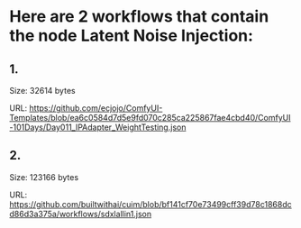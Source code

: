 # Here are 2 workflows that contain the node Latent Noise Injection:

## 1. 

Size: 32614 bytes

URL: https://github.com/ecjojo/ComfyUI-Templates/blob/ea6c0584d7d5e9fd070c285ca225867fae4cbd40/ComfyUI-101Days/Day011_IPAdapter_WeightTesting.json

## 2. 

Size: 123166 bytes

URL: https://github.com/builtwithai/cuim/blob/bf141cf70e73499cff39d78c1868dcd86d3a375a/workflows/sdxlallin1.json

